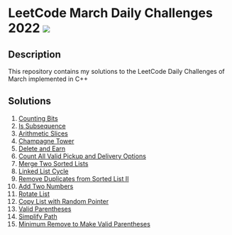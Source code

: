 # LeetCode March Daily Challenges 2022 <img src="https://img.icons8.com/external-bearicons-outline-color-bearicons/64/000000/external-Competition-business-and-marketing-bearicons-outline-color-bearicons.png"/>
## Description
This repository contains my solutions to the LeetCode Daily Challenges of March implemented in C++

## Solutions
1. <a href="https://github.com/miraehab/LeetCode-March-Daily-Challenges/blob/main/338.%20Counting%20Bits.cpp">Counting Bits</a>
2. <a href="https://github.com/miraehab/LeetCode-March-Daily-Challenges/blob/main/392.%20Is%20Subsequence.cpp">Is Subsequence</a>
3. <a href="https://github.com/miraehab/LeetCode-March-Daily-Challenges/blob/main/413.%20Arithmetic%20Slices.cpp">Arithmetic Slices</a>
4. <a href="https://github.com/miraehab/LeetCode-March-Daily-Challenges/blob/main/799.%20Champagne%20Tower.cpp">Champagne Tower</a>
5. <a href="https://github.com/miraehab/LeetCode-March-Daily-Challenges/blob/main/740.%20Delete%20and%20Earn.cpp">Delete and Earn</a>
6. <a href="https://github.com/miraehab/LeetCode-March-Daily-Challenges/blob/main/1359.%20Count%20All%20Valid%20Pickup%20and%20Delivery%20Options.cpp">Count All Valid Pickup and Delivery Options</a>
7. <a href="https://github.com/miraehab/LeetCode-March-Daily-Challenges/blob/main/21.%20Merge%20Two%20Sorted%20Lists.cpp">Merge Two Sorted Lists</a>
8. <a href="https://github.com/miraehab/LeetCode-March-Daily-Challenges/blob/main/141.%20Linked%20List%20Cycle.cpp">Linked List Cycle</a>
9. <a href="https://github.com/miraehab/LeetCode-March-Daily-Challenges/blob/main/82.%20Remove%20Duplicates%20from%20Sorted%20List%20II.cpp">Remove Duplicates from Sorted List II</a>
10. <a href="https://github.com/miraehab/LeetCode-March-Daily-Challenges/blob/main/2.%20Add%20Two%20Numbers.cpp">Add Two Numbers</a>
11. <a href="https://github.com/miraehab/LeetCode-March-Daily-Challenges/blob/main/61.%20Rotate%20List.cpp">Rotate List</a>
12. <a href="https://github.com/miraehab/LeetCode-March-Daily-Challenges/blob/main/138.%20Copy%20List%20with%20Random%20Pointer.cpp">Copy List with Random Pointer</a>
13. <a href="https://github.com/miraehab/LeetCode-March-Daily-Challenges/blob/main/20.%20Valid%20Parentheses.cpp">Valid Parentheses</a>
14. <a href="https://github.com/miraehab/LeetCode-March-Daily-Challenges/blob/main/71.%20Simplify%20Path.cpp">Simplify Path</a>
15. <a href="https://github.com/miraehab/LeetCode-March-Daily-Challenges/blob/main/1249.%20Minimum%20Remove%20to%20Make%20Valid%20Parentheses.cpp">Minimum Remove to Make Valid Parentheses</a>
